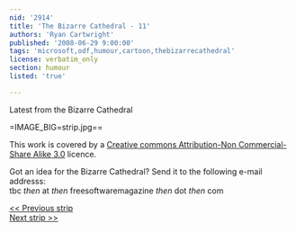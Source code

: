 ```yaml
---
nid: '2914'
title: 'The Bizarre Cathedral - 11'
authors: 'Ryan Cartwright'
published: '2008-06-29 9:00:00'
tags: 'microsoft,odf,humour,cartoon,thebizarrecathedral'
license: verbatim_only
section: humour
listed: 'true'

---
```

Latest from the Bizarre Cathedral

<!--break-->

=IMAGE_BIG=strip.jpg==

This work is covered by a [Creative commons Attribution-Non Commercial-Share Alike 3.0](http://creativecommons.org/licenses/by-nc-sa/3.0/) licence.

Got an idea for the Bizarre Cathedral? Send it to the following e-mail addresss:  
tbc _then_ at _then_ freesoftwaremagazine _then_ dot _then_ com

[<< Previous strip](http://www.freesoftwaremagazine.com/columns/bizarre_cathedral_10  )  
[Next strip >>](http://www.freesoftwaremagazine.com/columns/bizarre_cathedral_12)